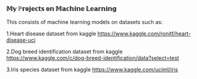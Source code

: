 ###  𝕄𝕪 ℙ𝕣𝕠𝕛𝕖𝕔𝕥𝕤 𝕠𝕟 𝕄𝕒𝕔𝕙𝕚𝕟𝕖 𝕃𝕖𝕒𝕣𝕟𝕚𝕟𝕘 
This consists of machine learning models on datasets such as:

1.Heart disease dataset from kaggle
https://www.kaggle.com/ronitf/heart-disease-uci

2.Dog breed identification dataset from kaggle
https://www.kaggle.com/c/dog-breed-identification/data?select=test

3.Iris species dataset from kaggle
https://www.kaggle.com/uciml/iris

